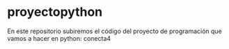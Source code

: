 # proyectopython
En este repositorio subiremos el código del proyecto de programación que vamos a hacer en python: conecta4
